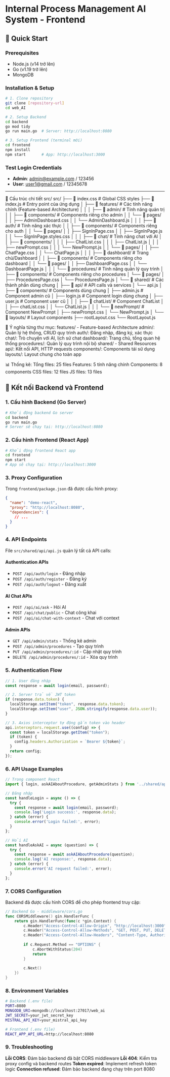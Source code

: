 # Internal Process Management AI System - Frontend

## 🚀 Quick Start

### Prerequisites
- Node.js (v14 trở lên)
- Go (v1.19 trở lên) 
- MongoDB

### Installation & Setup
```bash
# 1. Clone repository
git clone [repository-url]
cd web_AI

# 2. Setup Backend
cd backend
go mod tidy
go run main.go  # Server: http://localhost:8080

# 3. Setup Frontend (terminal mới)
cd frontend
npm install
npm start       # App: http://localhost:3000
```

### Test Login Credentials
- **Admin**: admin@example.com / 123456
- **User**: user1@gmail.com / 12345678

---

📁 Cấu trúc chi tiết src/
src/
├── 📄 index.css                 # Global CSS styles
├── 📄 index.js                  # Entry point của ứng dụng
│
├── 📁 features/                 # Các tính năng chính (Feature-based Architecture)
│   │
│   ├── 📁 admin/               # Tính năng quản trị
│   │   ├── 📁 components/      # Components riêng cho admin
│   │   └── 📁 pages/          
│   │       ├── AdminDashboard.css
│   │       └── AdminDashboard.js
│   │
│   ├── 📁 auth/               # Tính năng xác thực
│   │   ├── 📁 components/     # Components riêng cho auth
│   │   └── 📁 pages/
│   │       ├── SignInPage.css
│   │       ├── SignInPage.js
│   │       └── SignInPage.styles.css
│   │
│   ├── 📁 chat/               # Tính năng chat với AI
│   │   ├── 📁 components/
│   │   │   ├── ChatList.css
│   │   │   ├── ChatList.js
│   │   │   ├── newPrompt.css
│   │   │   └── NewPrompt.js
│   │   └── 📁 pages/
│   │       ├── ChatPage.css
│   │       └── ChatPage.js
│   │
│   ├── 📁 dashboard/          # Trang chủ/Dashboard
│   │   ├── 📁 components/     # Components riêng cho dashboard
│   │   └── 📁 pages/
│   │       ├── DashboardPage.css
│   │       └── DashboardPage.js
│   │
│   └── 📁 procedures/         # Tính năng quản lý quy trình
│       ├── 📁 components/     # Components riêng cho procedures
│       └── 📁 pages/
│           ├── ProceduresPage.css
│           └── ProceduresPage.js
│
└── 📁 shared/                 # Các thành phần dùng chung
    │
    ├── 📁 api/               # API calls và services
    │   └── api.js
    │
    ├── 📁 components/        # Components dùng chung
    │   ├── admin.js          # Component admin cũ
    │   ├── login.js          # Component login dùng chung
    │   ├── user.js           # Component user cũ
    │   │
    │   ├── 📁 chatList/      # Component ChatList
    │   │   ├── chatList.css
    │   │   └── ChatList.js
    │   │
    │   └── 📁 newPrompt/     # Component NewPrompt
    │       ├── newPrompt.css
    │       └── NewPrompt.js
    │
    └── 📁 layouts/           # Layout components
        ├── rootLayout.css
        └── RootLayout.js

🎯 Ý nghĩa từng thư mục:
  features/ - Feature-based Architecture
  admin/: Quản lý hệ thống, CRUD quy trình
  auth/: Đăng nhập, đăng ký, xác thực
  chat/: Trò chuyện với AI, lịch sử chat
  dashboard/: Trang chủ, tổng quan hệ thống
  procedures/: Quản lý quy trình nội bộ
  shared/ - Shared Resources
  api/: Kết nối API, HTTP requests
  components/: Components tái sử dụng
  layouts/: Layout chung cho toàn app

📊 Thống kê:
  Tổng files: 25 files
  Features: 5 tính năng chính
  Components: 8 components
  CSS files: 12 files
  JS files: 13 files

## 🔗 Kết nối Backend và Frontend

### 1. Cấu hình Backend (Go Server)
```bash
# Khởi động backend Go server
cd backend
go run main.go
# Server sẽ chạy tại: http://localhost:8080
```

### 2. Cấu hình Frontend (React App)
```bash
# Khởi động frontend React app
cd frontend
npm start
# App sẽ chạy tại: http://localhost:3000
```

### 3. Proxy Configuration
Trong `frontend/package.json` đã được cấu hình proxy:
```json
{
  "name": "demo-react",
  "proxy": "http://localhost:8080",
  "dependencies": {
    // ...
  }
}
```

### 4. API Endpoints
File `src/shared/api/api.js` quản lý tất cả API calls:

#### Authentication APIs
- `POST /api/auth/login` - Đăng nhập
- `POST /api/auth/register` - Đăng ký
- `POST /api/auth/logout` - Đăng xuất

#### AI Chat APIs
- `POST /api/ai/ask` - Hỏi AI
- `POST /api/chat/public` - Chat công khai
- `POST /api/ai/chat-with-context` - Chat với context

#### Admin APIs
- `GET /api/admin/stats` - Thống kê admin
- `POST /api/admin/procedures` - Tạo quy trình
- `PUT /api/admin/procedures/:id` - Cập nhật quy trình
- `DELETE /api/admin/procedures/:id` - Xóa quy trình

### 5. Authentication Flow
```javascript
// 1. User đăng nhập
const response = await login(email, password);

// 2. Server trả về JWT token
if (response.data.token) {
  localStorage.setItem("token", response.data.token);
  localStorage.setItem("user", JSON.stringify(response.data.user));
}

// 3. Axios interceptor tự động gắn token vào header
api.interceptors.request.use((config) => {
  const token = localStorage.getItem("token");
  if (token) {
    config.headers.Authorization = `Bearer ${token}`;
  }
  return config;
});
```

### 6. API Usage Examples
```javascript
// Trong component React
import { login, askAIAboutProcedure, getAdminStats } from '../shared/api/api';

// Đăng nhập
const handleLogin = async () => {
  try {
    const response = await login(email, password);
    console.log('Login success:', response.data);
  } catch (error) {
    console.error('Login failed:', error);
  }
};

// Hỏi AI
const handleAskAI = async (question) => {
  try {
    const response = await askAIAboutProcedure(question);
    console.log('AI response:', response.data);
  } catch (error) {
    console.error('AI request failed:', error);
  }
};
```

### 7. CORS Configuration
Backend đã được cấu hình CORS để cho phép frontend truy cập:
```go
// Backend Go - middleware/cors.go
func CORSMiddleware() gin.HandlerFunc {
    return gin.HandlerFunc(func(c *gin.Context) {
        c.Header("Access-Control-Allow-Origin", "http://localhost:3000")
        c.Header("Access-Control-Allow-Methods", "GET, POST, PUT, DELETE, OPTIONS")
        c.Header("Access-Control-Allow-Headers", "Content-Type, Authorization")
        
        if c.Request.Method == "OPTIONS" {
            c.AbortWithStatus(204)
            return
        }
        
        c.Next()
    })
}
```

### 8. Environment Variables
```bash
# Backend (.env file)
PORT=8080
MONGODB_URI=mongodb://localhost:27017/web_ai
JWT_SECRET=your_jwt_secret_key
MISTRAL_API_KEY=your_mistral_api_key

# Frontend (.env file) 
REACT_APP_API_URL=http://localhost:8080
```

### 9. Troubleshooting
**Lỗi CORS**: Đảm bảo backend đã bật CORS middleware
**Lỗi 404**: Kiểm tra proxy config và backend routes
**Token expired**: Implement refresh token logic
**Connection refused**: Đảm bảo backend đang chạy trên port 8080

